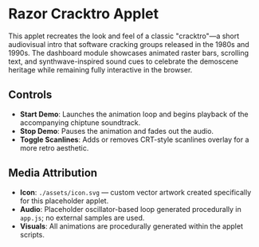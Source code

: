 # Razor Cracktro Applet

This applet recreates the look and feel of a classic "cracktro"—a short audiovisual intro that software cracking groups released in the 1980s and 1990s. The dashboard module showcases animated raster bars, scrolling text, and synthwave-inspired sound cues to celebrate the demoscene heritage while remaining fully interactive in the browser.

## Controls
- **Start Demo**: Launches the animation loop and begins playback of the accompanying chiptune soundtrack.
- **Stop Demo**: Pauses the animation and fades out the audio.
- **Toggle Scanlines**: Adds or removes CRT-style scanlines overlay for a more retro aesthetic.

## Media Attribution
- **Icon**: `./assets/icon.svg` — custom vector artwork created specifically for this placeholder applet.
- **Audio**: Placeholder oscillator-based loop generated procedurally in `app.js`; no external samples are used.
- **Visuals**: All animations are procedurally generated within the applet scripts.
